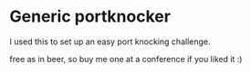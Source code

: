 # Generic portknocker

I used this to set up an easy port knocking challenge.

free as in beer, so buy me one at a conference if you liked it :)
